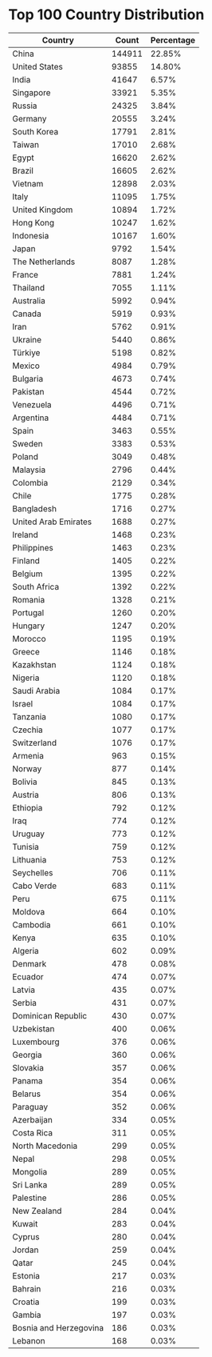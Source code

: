 # Top 100 Country Distribution
| Country | Count | Percentage |
|----|----|----|
| China | 144911 | 22.85% |
| United States | 93855 | 14.80% |
| India | 41647 | 6.57% |
| Singapore | 33921 | 5.35% |
| Russia | 24325 | 3.84% |
| Germany | 20555 | 3.24% |
| South Korea | 17791 | 2.81% |
| Taiwan | 17010 | 2.68% |
| Egypt | 16620 | 2.62% |
| Brazil | 16605 | 2.62% |
| Vietnam | 12898 | 2.03% |
| Italy | 11095 | 1.75% |
| United Kingdom | 10894 | 1.72% |
| Hong Kong | 10247 | 1.62% |
| Indonesia | 10167 | 1.60% |
| Japan | 9792 | 1.54% |
| The Netherlands | 8087 | 1.28% |
| France | 7881 | 1.24% |
| Thailand | 7055 | 1.11% |
| Australia | 5992 | 0.94% |
| Canada | 5919 | 0.93% |
| Iran | 5762 | 0.91% |
| Ukraine | 5440 | 0.86% |
| Türkiye | 5198 | 0.82% |
| Mexico | 4984 | 0.79% |
| Bulgaria | 4673 | 0.74% |
| Pakistan | 4544 | 0.72% |
| Venezuela | 4496 | 0.71% |
| Argentina | 4484 | 0.71% |
| Spain | 3463 | 0.55% |
| Sweden | 3383 | 0.53% |
| Poland | 3049 | 0.48% |
| Malaysia | 2796 | 0.44% |
| Colombia | 2129 | 0.34% |
| Chile | 1775 | 0.28% |
| Bangladesh | 1716 | 0.27% |
| United Arab Emirates | 1688 | 0.27% |
| Ireland | 1468 | 0.23% |
| Philippines | 1463 | 0.23% |
| Finland | 1405 | 0.22% |
| Belgium | 1395 | 0.22% |
| South Africa | 1392 | 0.22% |
| Romania | 1328 | 0.21% |
| Portugal | 1260 | 0.20% |
| Hungary | 1247 | 0.20% |
| Morocco | 1195 | 0.19% |
| Greece | 1146 | 0.18% |
| Kazakhstan | 1124 | 0.18% |
| Nigeria | 1120 | 0.18% |
| Saudi Arabia | 1084 | 0.17% |
| Israel | 1084 | 0.17% |
| Tanzania | 1080 | 0.17% |
| Czechia | 1077 | 0.17% |
| Switzerland | 1076 | 0.17% |
| Armenia | 963 | 0.15% |
| Norway | 877 | 0.14% |
| Bolivia | 845 | 0.13% |
| Austria | 806 | 0.13% |
| Ethiopia | 792 | 0.12% |
| Iraq | 774 | 0.12% |
| Uruguay | 773 | 0.12% |
| Tunisia | 759 | 0.12% |
| Lithuania | 753 | 0.12% |
| Seychelles | 706 | 0.11% |
| Cabo Verde | 683 | 0.11% |
| Peru | 675 | 0.11% |
| Moldova | 664 | 0.10% |
| Cambodia | 661 | 0.10% |
| Kenya | 635 | 0.10% |
| Algeria | 602 | 0.09% |
| Denmark | 478 | 0.08% |
| Ecuador | 474 | 0.07% |
| Latvia | 435 | 0.07% |
| Serbia | 431 | 0.07% |
| Dominican Republic | 430 | 0.07% |
| Uzbekistan | 400 | 0.06% |
| Luxembourg | 376 | 0.06% |
| Georgia | 360 | 0.06% |
| Slovakia | 357 | 0.06% |
| Panama | 354 | 0.06% |
| Belarus | 354 | 0.06% |
| Paraguay | 352 | 0.06% |
| Azerbaijan | 334 | 0.05% |
| Costa Rica | 311 | 0.05% |
| North Macedonia | 299 | 0.05% |
| Nepal | 298 | 0.05% |
| Mongolia | 289 | 0.05% |
| Sri Lanka | 289 | 0.05% |
| Palestine | 286 | 0.05% |
| New Zealand | 284 | 0.04% |
| Kuwait | 283 | 0.04% |
| Cyprus | 280 | 0.04% |
| Jordan | 259 | 0.04% |
| Qatar | 245 | 0.04% |
| Estonia | 217 | 0.03% |
| Bahrain | 216 | 0.03% |
| Croatia | 199 | 0.03% |
| Gambia | 197 | 0.03% |
| Bosnia and Herzegovina | 186 | 0.03% |
| Lebanon | 168 | 0.03% |
